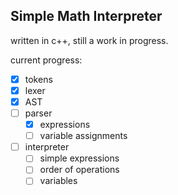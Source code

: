 ## Simple Math Interpreter  
written in c++, still a work in progress.  

current progress:  
- [x] tokens
- [x] lexer
- [x] AST
- [ ] parser
    - [x] expressions
	- [ ] variable assignments
- [ ] interpreter  
    - [ ] simple expressions
	- [ ] order of operations
	- [ ] variables
